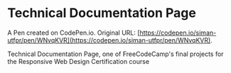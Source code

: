 # Technical Documentation Page

A Pen created on CodePen.io. Original URL: [https://codepen.io/siman-utfpr/pen/WNvqKVR](https://codepen.io/siman-utfpr/pen/WNvqKVR).

Technical Documentation Page, one of FreeCodeCamp's final projects for the Responsive Web Design Certification course
